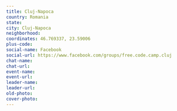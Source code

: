 ```yaml
---
title: Cluj-Napoca
country: Romania
state: 
city: Cluj-Napoca
neighborhood: 
coordinates: 46.769337, 23.59006
plus-code:
social-name: Facebook
social-url: https://www.facebook.com/groups/free.code.camp.cluj
chat-name:
chat-url:
event-name:
event-url:
leader-name:
leader-url:
old-photo: 
cover-photo:
---
```

